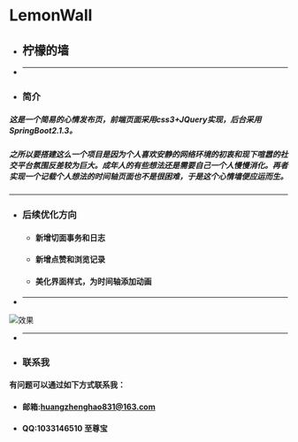 # LemonWall
* ## 柠檬的墙
* ---
* ### 简介
##### 这是一个简易的心情发布页，前端页面采用css3+JQuery实现，后台采用SpringBoot2.1.3。
##### 之所以要搭建这么一个项目是因为个人喜欢安静的网络环境的初衷和现下喧嚣的社交平台氛围反差较为巨大。成年人的有些想法还是需要自己一个人慢慢消化。再者实现一个记载个人想法的时间轴页面也不是很困难，于是这个心情墙便应运而生。
***
* ### 后续优化方向
   * #### 新增切面事务和日志
   * #### 新增点赞和浏览记录
   * #### 美化界面样式，为时间轴添加动画
* ---
![效果](http://qiniu.lemonhuang.com/123.png "柠檬的墙")
* ---
* ### 联系我
 #### 有问题可以通过如下方式联系我：
   * #### 邮箱:huangzhenghao831@163.com
   * #### QQ:1033146510 至尊宝
    

